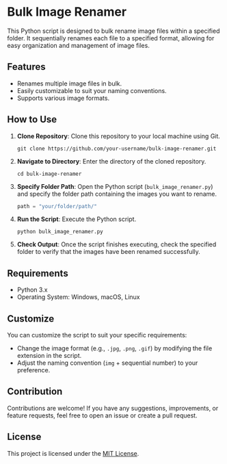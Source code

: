 # Bulk Image Renamer

This Python script is designed to bulk rename image files within a specified folder. It sequentially renames each file to a specified format, allowing for easy organization and management of image files.

## Features

- Renames multiple image files in bulk.
- Easily customizable to suit your naming conventions.
- Supports various image formats.

## How to Use

1. **Clone Repository**: Clone this repository to your local machine using Git.

   ```
   git clone https://github.com/your-username/bulk-image-renamer.git
   ```

2. **Navigate to Directory**: Enter the directory of the cloned repository.

   ```
   cd bulk-image-renamer
   ```

3. **Specify Folder Path**: Open the Python script (`bulk_image_renamer.py`) and specify the folder path containing the images you want to rename. 

   ```python
   path = "your/folder/path/"
   ```

4. **Run the Script**: Execute the Python script.

   ```
   python bulk_image_renamer.py
   ```

5. **Check Output**: Once the script finishes executing, check the specified folder to verify that the images have been renamed successfully.

## Requirements

- Python 3.x
- Operating System: Windows, macOS, Linux

## Customize

You can customize the script to suit your specific requirements:

- Change the image format (e.g., `.jpg`, `.png`, `.gif`) by modifying the file extension in the script.
- Adjust the naming convention (`img` + sequential number) to your preference.

## Contribution

Contributions are welcome! If you have any suggestions, improvements, or feature requests, feel free to open an issue or create a pull request.

## License

This project is licensed under the [MIT License](LICENSE).
